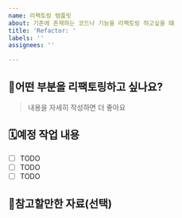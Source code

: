 ```yaml
---
name: 리팩토링 템플릿
about: 기존에 존재하는 코드나 기능을 리팩토링 하고싶을 떄
title: 'Refactor: '
labels: ''
assignees: ''

---
```


## 🎯어떤 부분을 리팩토링하고 싶나요?
>내용을 자세히 작성하면 더 좋아요

## 🗓️예정 작업 내용

- [ ] TODO
- [ ] TODO
- [ ] TODO

## 📖참고할만한 자료(선택)
